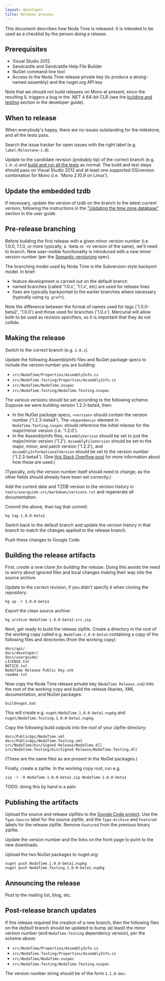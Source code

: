 ```yaml
---
layout: developer
title: Release process
---
```


This document describes how Noda Time is released. It is intended to be used as
a checklist by the person doing a release.

## Prerequisites

- Visual Studio 2012
- Sandcastle and Sandcastle Help File Builder
- NuGet command-line tool
- Access to the Noda Time release private key (to produce a strong-named
  assembly) and the nuget.org API key

Note that we should not build releases on Mono at present, since the resulting
IL triggers a bug in the .NET 4 64-bit CLR (see the
[building and testing](building.html) section in the developer guide).

## When to release

When everybody's happy, there are no issues outstanding for the milestone, and
all the tests pass.

Search the issue tracker for open issues with the right label (e.g.
`label:Milestone-1.0`).

Update to the candidate revision (probably tip) of the correct branch (e.g.
`1.0.x`) and [build and run all the tests](building.html) as normal. The build
and test steps should pass on Visual Studio 2012 and at least one supported
OS/version combination for Mono (i.e. 'Mono 2.10.9 on Linux').

## Update the embedded tzdb

If necessary, update the version of tzdb on the branch to the latest current
version, following the instructions in the
["Updating the time zone database"][tzdb] section in the user guide.

[tzdb]: ../userguide/tzdb.html

## Pre-release branching

Before building the first release with a given minor version number (i.e. 1.0.0,
1.1.0, or more typically, a -beta or -rc version of the same), we'll need to
branch. New user-visible functionality is introduced with a new minor version
number (per the [Semantic versioning](http://semver.org) spec).

The branching model used by Noda Time is the Subversion-style backport model.
In brief:

- feature development is carried out on the default branch
- named branches (called '1.0.x', '1.1.x', etc) are used for release lines
- fixes are typically backported to the earlier branches where necessary
  (typically using `hg graft`).

Note the difference between the format of names used for tags ('1.0.0-beta2',
'1.0.0') and those used for branches ('1.0.x'). Mercurial will allow both to be
used as revision specifiers, so it is important that they do not collide.

## Making the release

Switch to the correct branch (e.g. `1.0.x`).

Update the following AssemblyInfo files and NuGet package specs to include the
version number you are building:

- `src/NodaTime/Properties/AssemblyInfo.cs`
- `src/NodaTime.Testing/Properties/AssemblyInfo.cs`
- `src/NodaTime/NodaTime.nuspec`
- `src/NodaTime.Testing/NodaTime.Testing.nuspec`

The various versions should be set according to the following scheme. Suppose
we were building version 1.2.3-beta4, then:

- In the NuGet package specs, `<version>` should contain the version number
  ('1.2.3-beta4'). The `<dependency>` element in `NodaTime.Testing.nuspec`
  should reference the _initial release_ for the major/minor version
  (i.e. '1.2.0').
- In the AssemblyInfo files, `AssemblyVersion` should be set to just the
  major/minor version ('1.2'). `AssemblyFileVersion` should be set to the
  major, minor, and patch version ('1.2.3'), and `AssemblyInformationalVersion`
  should be set to the version number ('1.2.3-beta4'). (See [this Stack
  Overflow post][assemblyversion] for more information about how these are
  used.)

[assemblyversion]: http://stackoverflow.com/a/65062

(Typically, only the version number itself should need to change, as the other
fields should already have been set correctly.)

Add the current date and TZDB version to the version history in
`tools/userguide-src/markdown/versions.txt` and regenerate all documentation.

Commit the above, then tag that commit:

    hg tag 1.0.0-beta1

Switch back to the default branch and update the version history in that branch to match the changes applied to the release branch.

Push these changes to Google Code.

## Building the release artifacts

First, *create a new clone for building the release*. Doing this avoids the
need to worry about ignored files and local changes making their way into the
source archive.

Update to the correct revision, if you didn't specify it when cloning the
repository:

    hg up -r 1.0.0-beta1

Export the clean source archive:

    hg archive NodaTime-1.0.0-beta1-src.zip

Next, get ready to build the release zipfile. Create a directory in the root of
the working copy called e.g. `NodaTime-1.0.0-beta1` containing a copy of the
following files and directories (from the working copy):

    docs/api/
    docs/developer/
    docs/userguide/
    LICENSE.txt
    NOTICE.txt
    NodaTime Release Public Key.snk
    readme.txt

Now copy the Noda Time release private key (`NodaTime Release.snk`) into the
root of the working copy and build the release libaries, XML documentation, and
NuGet packages:

    buildnuget.bat

This will create e.g. `nuget/NodaTime.1.0.0-beta1.nupkg` and
`nuget/NodaTime.Testing.1.0.0-beta1.nupkg`.

Copy the following build outputs into the _root_ of your zipfile directory:

    docs/PublicApi/NodaTime.xml
    docs/PublicApi/NodaTime.Testing.xml
    src/NodaTime/bin/Signed Release/NodaTime.dll
    src/NodaTime.Testing/bin/Signed Release/NodaTime.Testing.dll

(These are the same files as are present in the NuGet packages.)

Finally, create a zipfile. In the working copy root, run e.g.

    zip -r -9 NodaTime-1.0.0-beta1.zip NodaTime-1.0.0-beta1

TODO: doing this by hand is a pain.

## Publishing the artifacts

Upload the source and release zipfiles to the
[Google Code project](http://code.google.com/p/noda-time/downloads/list).
Use the `Type-Source` label for the source zipfile, and the `Type-Archive` and
`Featured` labels for the release zipfile.  Remove `Featured` from the previous
binary zipfile.

Update the version number and the links on the front page to point to the new
downloads.

Upload the two NuGet packages to nuget.org:

    nuget push NodaTime.1.0.0-beta1.nupkg
    nuget push NodaTime.Testing.1.0.0-beta1.nupkg

## Announcing the release

Post to the mailing list, blog, etc.

## Post-release branch updates

If this release required the creation of a new branch, then the following files
on the *default* branch should be updated to bump (at least) the minor version
number (and `NodaTime.Testing` dependency version), per the scheme above:

- `src/NodaTime/Properties/AssemblyInfo.cs`
- `src/NodaTime.Testing/Properties/AssemblyInfo.cs`
- `src/NodaTime/NodaTime.nuspec`
- `src/NodaTime.Testing/NodaTime.Testing.nuspec`

The version number string should be of the form `1.1.0-dev`.
